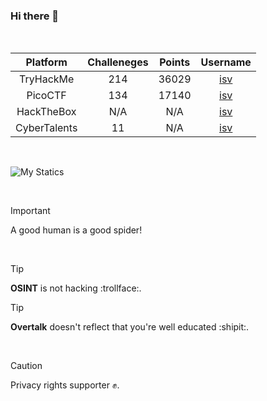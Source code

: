 ### Hi there 👋

<br>

|     Platform    | Challeneges |  Points  |     Username
|:---------------:|:-----------:|:--------:|:---------------:|
|    TryHackMe    |     214     |   36029  | <a href="https://www.tryhackme.com/p/isv" target="_blank">isv</a>
|     PicoCTF     |     134     |   17140  | <a href="https://play.picoctf.org/users/isv" target="_blank">isv</a>
|    HackTheBox   |     N/A     |    N/A   | <a href="https://www.hackthebox.com/home/users/profile/556111" target="_blank">isv</a>
|   CyberTalents  |     11      |    N/A   | <a href="https://cybertalents.com/members/isv/profile" target="_blank">isv</a>

<br>

![My Statics](https://github-readme-stats.vercel.app/api?username=isecvirus&show_icons=true&theme=dark)

<br>

> [!IMPORTANT]
> A good human is a good spider!

<br>

> [!TIP]
> <b>OSINT</b> is not hacking :trollface:.

> [!TIP]
> <b>Overtalk</b> doesn't reflect that you're well educated :shipit:.

<br>

> [!CAUTION]
> Privacy rights supporter ✊.

<!-- - 🔭 I’m currently working on ... -->
<!-- - 🌱 I’m currently learning ... -->
<!-- - 👯 I’m looking to collaborate on ... -->
<!-- - 🤔 I’m looking for help with ... -->
<!-- - 💬 Ask me about ... -->
<!-- - 📫 How to reach me: ... -->
<!-- - 😄 Pronouns: ... -->
<!-- - ⚡ Something: ... -->

